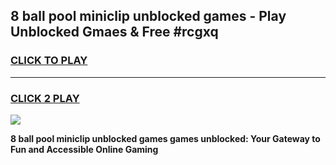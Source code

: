 
## 8 ball pool miniclip unblocked games - Play Unblocked Gmaes & Free #rcgxq
<h3>
<a href="https://news.freeplayer.one?title=8_ball_pool_miniclip_unblocked_games&ref=27F">CLICK TO PLAY</a></h3>
<hr>

<h3>
<a href="https://news.freeplayer.one?title=8_ball_pool_miniclip_unblocked_games&ref=27F">CLICK 2 PLAY</a>
  
</h3>

<a href="https://news.freeplayer.one?title=8_ball_pool_miniclip_unblocked_games&ref=27F/"><img src="https://clearcache.store/games.png"></a>


**8 ball pool miniclip unblocked games games unblocked: Your Gateway to Fun and Accessible Online Gaming**

